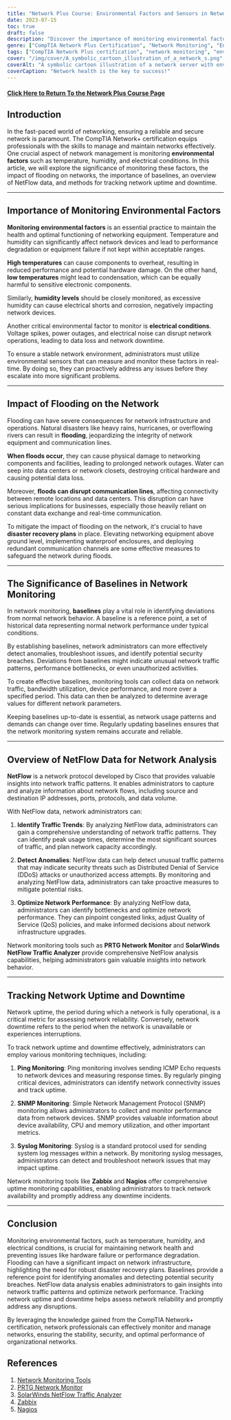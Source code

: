 ```yaml
---
title: "Network Plus Course: Environmental Factors and Sensors in Network Monitoring"
date: 2023-07-15
toc: true
draft: false
description: "Discover the importance of monitoring environmental factors, such as temperature and humidity, the impact of flooding on networks, the significance of baselines in network monitoring, an overview of NetFlow data analysis, and techniques for tracking network uptime and downtime with the Network Plus Course."
genre: ["CompTIA Network Plus Certification", "Network Monitoring", "Environmental Monitoring", "Flooding Impact", "Baselines in Network Monitoring", "NetFlow Data Analysis", "Network Uptime Tracking", "Network Downtime Tracking", "Network Performance", "Disaster Recovery"]
tags: ["CompTIA Network Plus certification", "network monitoring", "environmental factors", "temperature monitoring", "humidity monitoring", "electrical conditions", "flooding impact", "disaster recovery plans", "baselines in network monitoring", "NetFlow data analysis", "tracking network uptime", "tracking network downtime", "ping monitoring", "SNMP monitoring", "syslog monitoring", "network performance optimization", "PRTG Network Monitor", "SolarWinds NetFlow Traffic Analyzer", "Zabbix", "Nagios", "network infrastructure", "network reliability", "hardware failure", "performance degradation", "network traffic patterns", "network connectivity", "security breaches", "network availability", "ICMP Echo requests", "network metrics"]
cover: "/img/cover/A_symbolic_cartoon_illustration_of_a_network_s.png"
coverAlt: "A symbolic cartoon illustration of a network server with environmental sensors measuring temperature, humidity, and electrical conditions"
coverCaption: "Network health is the key to success!"
---
```


#### [Click Here to Return To the Network Plus Course Page](/network-plus-start)

## Introduction

In the fast-paced world of networking, ensuring a reliable and secure network is paramount. The CompTIA Network+ certification equips professionals with the skills to manage and maintain networks effectively. One crucial aspect of network management is monitoring **environmental factors** such as temperature, humidity, and electrical conditions. In this article, we will explore the significance of monitoring these factors, the impact of flooding on networks, the importance of baselines, an overview of NetFlow data, and methods for tracking network uptime and downtime.

______

## Importance of Monitoring Environmental Factors

**Monitoring environmental factors** is an essential practice to maintain the health and optimal functioning of networking equipment. Temperature and humidity can significantly affect network devices and lead to performance degradation or equipment failure if not kept within acceptable ranges.

**High temperatures** can cause components to overheat, resulting in reduced performance and potential hardware damage. On the other hand, **low temperatures** might lead to condensation, which can be equally harmful to sensitive electronic components.

Similarly, **humidity levels** should be closely monitored, as excessive humidity can cause electrical shorts and corrosion, negatively impacting network devices.

Another critical environmental factor to monitor is **electrical conditions**. Voltage spikes, power outages, and electrical noise can disrupt network operations, leading to data loss and network downtime.

To ensure a stable network environment, administrators must utilize environmental sensors that can measure and monitor these factors in real-time. By doing so, they can proactively address any issues before they escalate into more significant problems.

______

## Impact of Flooding on the Network

Flooding can have severe consequences for network infrastructure and operations. Natural disasters like heavy rains, hurricanes, or overflowing rivers can result in **flooding**, jeopardizing the integrity of network equipment and communication lines.

**When floods occur**, they can cause physical damage to networking components and facilities, leading to prolonged network outages. Water can seep into data centers or network closets, destroying critical hardware and causing potential data loss.

Moreover, **floods can disrupt communication lines**, affecting connectivity between remote locations and data centers. This disruption can have serious implications for businesses, especially those heavily reliant on constant data exchange and real-time communication.

To mitigate the impact of flooding on the network, it's crucial to have **disaster recovery plans** in place. Elevating networking equipment above ground level, implementing waterproof enclosures, and deploying redundant communication channels are some effective measures to safeguard the network during floods.

______

## The Significance of Baselines in Network Monitoring

In network monitoring, **baselines** play a vital role in identifying deviations from normal network behavior. A baseline is a reference point, a set of historical data representing normal network performance under typical conditions.

By establishing baselines, network administrators can more effectively detect anomalies, troubleshoot issues, and identify potential security breaches. Deviations from baselines might indicate unusual network traffic patterns, performance bottlenecks, or even unauthorized activities.

To create effective baselines, monitoring tools can collect data on network traffic, bandwidth utilization, device performance, and more over a specified period. This data can then be analyzed to determine average values for different network parameters.

Keeping baselines up-to-date is essential, as network usage patterns and demands can change over time. Regularly updating baselines ensures that the network monitoring system remains accurate and reliable.

______

## Overview of NetFlow Data for Network Analysis

**NetFlow** is a network protocol developed by Cisco that provides valuable insights into network traffic patterns. It enables administrators to capture and analyze information about network flows, including source and destination IP addresses, ports, protocols, and data volume.

With NetFlow data, network administrators can:

1. **Identify Traffic Trends**: By analyzing NetFlow data, administrators can gain a comprehensive understanding of network traffic patterns. They can identify peak usage times, determine the most significant sources of traffic, and plan network capacity accordingly.

2. **Detect Anomalies**: NetFlow data can help detect unusual traffic patterns that may indicate security threats such as Distributed Denial of Service (DDoS) attacks or unauthorized access attempts. By monitoring and analyzing NetFlow data, administrators can take proactive measures to mitigate potential risks.

3. **Optimize Network Performance**: By analyzing NetFlow data, administrators can identify bottlenecks and optimize network performance. They can pinpoint congested links, adjust Quality of Service (QoS) policies, and make informed decisions about network infrastructure upgrades.

Network monitoring tools such as **PRTG Network Monitor** and **SolarWinds NetFlow Traffic Analyzer** provide comprehensive NetFlow analysis capabilities, helping administrators gain valuable insights into network behavior.

______

## Tracking Network Uptime and Downtime

Network uptime, the period during which a network is fully operational, is a critical metric for assessing network reliability. Conversely, network downtime refers to the period when the network is unavailable or experiences interruptions.

To track network uptime and downtime effectively, administrators can employ various monitoring techniques, including:

1. **Ping Monitoring**: Ping monitoring involves sending ICMP Echo requests to network devices and measuring response times. By regularly pinging critical devices, administrators can identify network connectivity issues and track uptime.

2. **SNMP Monitoring**: Simple Network Management Protocol (SNMP) monitoring allows administrators to collect and monitor performance data from network devices. SNMP provides valuable information about device availability, CPU and memory utilization, and other important metrics.

3. **Syslog Monitoring**: Syslog is a standard protocol used for sending system log messages within a network. By monitoring syslog messages, administrators can detect and troubleshoot network issues that may impact uptime.

Network monitoring tools like **Zabbix** and **Nagios** offer comprehensive uptime monitoring capabilities, enabling administrators to track network availability and promptly address any downtime incidents.

______

## Conclusion

Monitoring environmental factors, such as temperature, humidity, and electrical conditions, is crucial for maintaining network health and preventing issues like hardware failure or performance degradation. Flooding can have a significant impact on network infrastructure, highlighting the need for robust disaster recovery plans. Baselines provide a reference point for identifying anomalies and detecting potential security breaches. NetFlow data analysis enables administrators to gain insights into network traffic patterns and optimize network performance. Tracking network uptime and downtime helps assess network reliability and promptly address any disruptions.

By leveraging the knowledge gained from the CompTIA Network+ certification, network professionals can effectively monitor and manage networks, ensuring the stability, security, and optimal performance of organizational networks.

## References

1. [Network Monitoring Tools](https://www.prtg.com/network-monitoring-tools/)
2. [PRTG Network Monitor](https://www.paessler.com/prtg)
3. [SolarWinds NetFlow Traffic Analyzer](https://www.solarwinds.com/netflow-traffic-analyzer)
4. [Zabbix](https://www.zabbix.com/)
5. [Nagios](https://www.nagios.org/)
